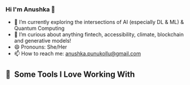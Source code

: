 ### Hi I'm Anushka 👋
<!--
**Anushka-Punukollu/Anushka-Punukollu** is a ✨ _special_ ✨ repository because its `README.md` (this file) appears on your GitHub profile.
-->
- 🌱 I’m currently exploring the intersections of AI (especially DL & ML) & Quantum Computing
- 💬 I’m curious about anything fintech, accessibility, climate, blockchain and generative models! 
- 😄 Pronouns: She/Her
- 📫 How to reach me: anushka.punukollu@gmail.com

<h2> 🚀 &nbsp;Some Tools I Love Working With</h2>
